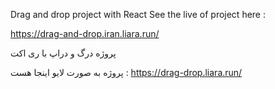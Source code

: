 Drag and drop project with React
See the live of project here : 

https://drag-and-drop.iran.liara.run/

پروژه درگ و دراپ با ری اکت

پروژه به صورت لایو اینجا هست :
https://drag-drop.liara.run/






